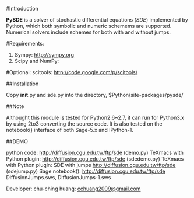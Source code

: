 #Introduction

**PySDE** is a solver of stochastic differential equations (*SDE*) implemented by Python, which both symbolic and numeric schemems are supported.
Numerical solvers include schemes for both with and without jumps.

#Requirements:

1. Sympy: http://sympy.org
2. Scipy and NumPy:

#Optional:
scitools: http://code.google.com/p/scitools/

##Installation

Copy __init__.py and sde.py into the directory, $Python/site-packages/pysde/

##Note

Althought this module is tested for Python2.6~2.7, it can run for Python3.x by using 2to3 converting the source code. It is also
tested on the notebook() interface of both Sage-5.x and IPython-1.

##DEMO

python code: http://diffusion.cgu.edu.tw/ftp/sde (demo.py)
TeXmacs with Python plugin: http://diffusion.cgu.edu.tw/ftp/sde (sdedemo.py)
TeXmacs with Python plugin: SDE with jumps http://diffusion.cgu.edu.tw/ftp/sde (sdejump.py)
Sage notebook(): http://diffusion.cgu.edu.tw/ftp/sde DiffusionJumps.sws, DiffusionJumps-1.sws

Developer:
chu-ching huang: cchuang2009@gmail.com
